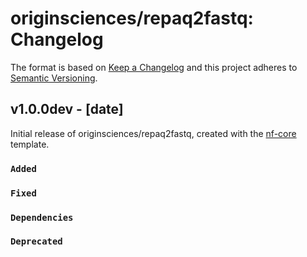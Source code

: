 # originsciences/repaq2fastq: Changelog

The format is based on [Keep a Changelog](https://keepachangelog.com/en/1.0.0/)
and this project adheres to [Semantic Versioning](https://semver.org/spec/v2.0.0.html).

## v1.0.0dev - [date]

Initial release of originsciences/repaq2fastq, created with the [nf-core](https://nf-co.re/) template.

### `Added`

### `Fixed`

### `Dependencies`

### `Deprecated`
